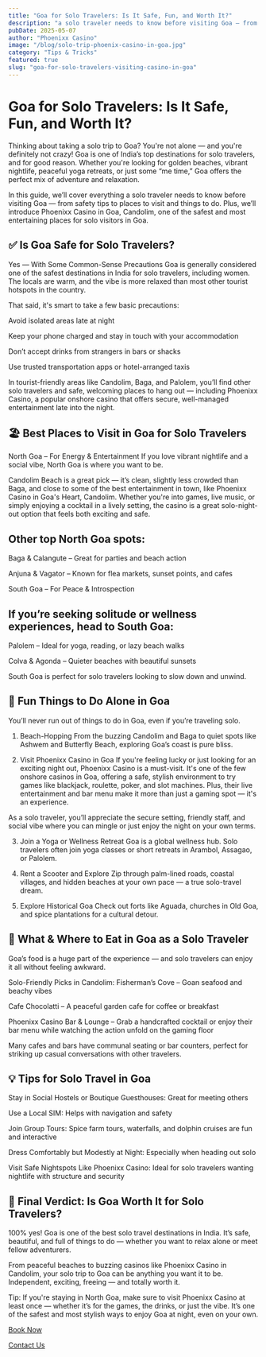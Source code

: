 ```yaml
---
title: "Goa for Solo Travelers: Is It Safe, Fun, and Worth It?"
description: "a solo traveler needs to know before visiting Goa — from safety tips to places to visit and things to do. Plus, we’ll.."
pubDate: 2025-05-07
author: "Phoenixx Casino"
image: "/blog/solo-trip-phoenix-casino-in-goa.jpg"
category: "Tips & Tricks"
featured: true
slug: "goa-for-solo-travelers-visiting-casino-in-goa"
---
```

# Goa for Solo Travelers: Is It Safe, Fun, and Worth It?
Thinking about taking a solo trip to Goa? You're not alone — and you're definitely not crazy! Goa is one of India’s top destinations for solo travelers, and for good reason. Whether you're looking for golden beaches, vibrant nightlife, peaceful yoga retreats, or just some “me time,” Goa offers the perfect mix of adventure and relaxation.

In this guide, we’ll cover everything a solo traveler needs to know before visiting Goa — from safety tips to places to visit and things to do. Plus, we’ll introduce Phoenixx Casino in Goa, Candolim, one of the safest and most entertaining places for solo visitors in Goa.

## ✅ Is Goa Safe for Solo Travelers?
Yes — With Some Common-Sense Precautions
Goa is generally considered one of the safest destinations in India for solo travelers, including women. The locals are warm, and the vibe is more relaxed than most other tourist hotspots in the country.

That said, it's smart to take a few basic precautions:

Avoid isolated areas late at night

Keep your phone charged and stay in touch with your accommodation

Don’t accept drinks from strangers in bars or shacks

Use trusted transportation apps or hotel-arranged taxis

In tourist-friendly areas like Candolim, Baga, and Palolem, you’ll find other solo travelers and safe, welcoming places to hang out — including Phoenixx Casino, a popular onshore casino that offers secure, well-managed entertainment late into the night.

## 🏖️ Best Places to Visit in Goa for Solo Travelers
North Goa – For Energy & Entertainment
If you love vibrant nightlife and a social vibe, North Goa is where you want to be.

Candolim Beach is a great pick — it’s clean, slightly less crowded than Baga, and close to some of the best entertainment in town, like Phoenixx Casino in Goa's Heart, Candolim. Whether you're into games, live music, or simply enjoying a cocktail in a lively setting, the casino is a great solo-night-out option that feels both exciting and safe.

## Other top North Goa spots:

Baga & Calangute – Great for parties and beach action

Anjuna & Vagator – Known for flea markets, sunset points, and cafes

South Goa – For Peace & Introspection

## If you’re seeking solitude or wellness experiences, head to South Goa:

Palolem – Ideal for yoga, reading, or lazy beach walks

Colva & Agonda – Quieter beaches with beautiful sunsets

South Goa is perfect for solo travelers looking to slow down and unwind.

## 🎉 Fun Things to Do Alone in Goa
You’ll never run out of things to do in Goa, even if you’re traveling solo.

1. Beach-Hopping
From the buzzing Candolim and Baga to quiet spots like Ashwem and Butterfly Beach, exploring Goa’s coast is pure bliss.

2. Visit Phoenixx Casino in Goa
If you're feeling lucky or just looking for an exciting night out, Phoenixx Casino is a must-visit. It's one of the few onshore casinos in Goa, offering a safe, stylish environment to try games like blackjack, roulette, poker, and slot machines. Plus, their live entertainment and bar menu make it more than just a gaming spot — it's an experience.

As a solo traveler, you’ll appreciate the secure setting, friendly staff, and social vibe where you can mingle or just enjoy the night on your own terms.

3. Join a Yoga or Wellness Retreat
Goa is a global wellness hub. Solo travelers often join yoga classes or short retreats in Arambol, Assagao, or Palolem.

4. Rent a Scooter and Explore
Zip through palm-lined roads, coastal villages, and hidden beaches at your own pace — a true solo-travel dream.

5. Explore Historical Goa
Check out forts like Aguada, churches in Old Goa, and spice plantations for a cultural detour.

## 🍛 What & Where to Eat in Goa as a Solo Traveler
Goa’s food is a huge part of the experience — and solo travelers can enjoy it all without feeling awkward.

Solo-Friendly Picks in Candolim:
Fisherman’s Cove – Goan seafood and beachy vibes

Cafe Chocolatti – A peaceful garden cafe for coffee or breakfast

Phoenixx Casino Bar & Lounge – Grab a handcrafted cocktail or enjoy their bar menu while watching the action unfold on the gaming floor

Many cafes and bars have communal seating or bar counters, perfect for striking up casual conversations with other travelers.

## 💡 Tips for Solo Travel in Goa
Stay in Social Hostels or Boutique Guesthouses: Great for meeting others

Use a Local SIM: Helps with navigation and safety

Join Group Tours: Spice farm tours, waterfalls, and dolphin cruises are fun and interactive

Dress Comfortably but Modestly at Night: Especially when heading out solo

Visit Safe Nightspots Like Phoenixx Casino: Ideal for solo travelers wanting nightlife with structure and security

## 🧳 Final Verdict: Is Goa Worth It for Solo Travelers?
100% yes!
Goa is one of the best solo travel destinations in India. It’s safe, beautiful, and full of things to do — whether you want to relax alone or meet fellow adventurers.

From peaceful beaches to buzzing casinos like Phoenixx Casino in Candolim, your solo trip to Goa can be anything you want it to be. Independent, exciting, freeing — and totally worth it.

Tip: If you're staying in North Goa, make sure to visit Phoenixx Casino at least once — whether it’s for the games, the drinks, or just the vibe. It’s one of the safest and most stylish ways to enjoy Goa at night, even on your own.

[Book Now](https://www.phoenixcasino.in/)

[Contact Us](/contact) 
